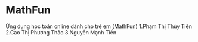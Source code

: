 # MathFun
Ứng dụng học toán online dành cho trẻ em (MathFun) 
1.Phạm Thị Thùy Tiên
2.Cao Thị Phương Thảo
3.Nguyễn Mạnh Tiến
